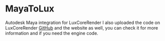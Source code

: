 # MayaToLux
Autodesk Maya integration for LuxCoreRender
I also uploaded the code on LuxCoreRender [GitHub](https://github.com/LuxCoreRender/MayaToLux) and the website as well, you can check it for more information and if you need the engine code.
